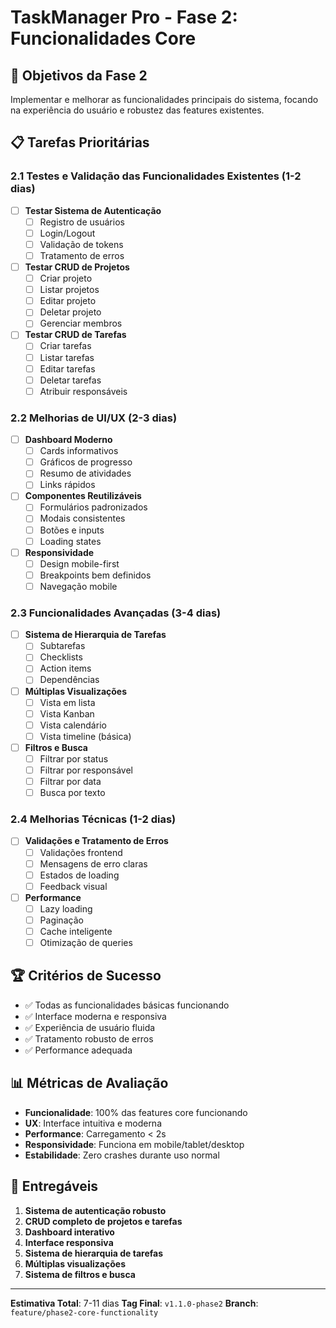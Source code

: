 # TaskManager Pro - Fase 2: Funcionalidades Core

## 🎯 **Objetivos da Fase 2**
Implementar e melhorar as funcionalidades principais do sistema, focando na experiência do usuário e robustez das features existentes.

## 📋 **Tarefas Prioritárias**

### **2.1 Testes e Validação das Funcionalidades Existentes** (1-2 dias)
- [ ] **Testar Sistema de Autenticação**
  - [ ] Registro de usuários
  - [ ] Login/Logout
  - [ ] Validação de tokens
  - [ ] Tratamento de erros

- [ ] **Testar CRUD de Projetos**
  - [ ] Criar projeto
  - [ ] Listar projetos
  - [ ] Editar projeto
  - [ ] Deletar projeto
  - [ ] Gerenciar membros

- [ ] **Testar CRUD de Tarefas**
  - [ ] Criar tarefas
  - [ ] Listar tarefas
  - [ ] Editar tarefas
  - [ ] Deletar tarefas
  - [ ] Atribuir responsáveis

### **2.2 Melhorias de UI/UX** (2-3 dias)
- [ ] **Dashboard Moderno**
  - [ ] Cards informativos
  - [ ] Gráficos de progresso
  - [ ] Resumo de atividades
  - [ ] Links rápidos

- [ ] **Componentes Reutilizáveis**
  - [ ] Formulários padronizados
  - [ ] Modais consistentes
  - [ ] Botões e inputs
  - [ ] Loading states

- [ ] **Responsividade**
  - [ ] Design mobile-first
  - [ ] Breakpoints bem definidos
  - [ ] Navegação mobile

### **2.3 Funcionalidades Avançadas** (3-4 dias)
- [ ] **Sistema de Hierarquia de Tarefas**
  - [ ] Subtarefas
  - [ ] Checklists
  - [ ] Action items
  - [ ] Dependências

- [ ] **Múltiplas Visualizações**
  - [ ] Vista em lista
  - [ ] Vista Kanban
  - [ ] Vista calendário
  - [ ] Vista timeline (básica)

- [ ] **Filtros e Busca**
  - [ ] Filtrar por status
  - [ ] Filtrar por responsável
  - [ ] Filtrar por data
  - [ ] Busca por texto

### **2.4 Melhorias Técnicas** (1-2 dias)
- [ ] **Validações e Tratamento de Erros**
  - [ ] Validações frontend
  - [ ] Mensagens de erro claras
  - [ ] Estados de loading
  - [ ] Feedback visual

- [ ] **Performance**
  - [ ] Lazy loading
  - [ ] Paginação
  - [ ] Cache inteligente
  - [ ] Otimização de queries

## 🏆 **Critérios de Sucesso**
- ✅ Todas as funcionalidades básicas funcionando
- ✅ Interface moderna e responsiva
- ✅ Experiência de usuário fluida
- ✅ Tratamento robusto de erros
- ✅ Performance adequada

## 📊 **Métricas de Avaliação**
- **Funcionalidade**: 100% das features core funcionando
- **UX**: Interface intuitiva e moderna
- **Performance**: Carregamento < 2s
- **Responsividade**: Funciona em mobile/tablet/desktop
- **Estabilidade**: Zero crashes durante uso normal

## 🚀 **Entregáveis**
1. **Sistema de autenticação robusto**
2. **CRUD completo de projetos e tarefas**
3. **Dashboard interativo**
4. **Interface responsiva**
5. **Sistema de hierarquia de tarefas**
6. **Múltiplas visualizações**
7. **Sistema de filtros e busca**

---

**Estimativa Total**: 7-11 dias
**Tag Final**: `v1.1.0-phase2`
**Branch**: `feature/phase2-core-functionality`
